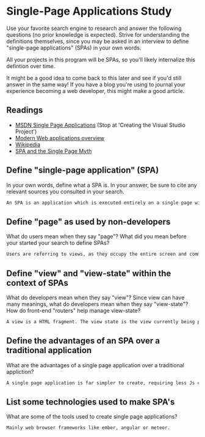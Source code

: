 # Single-Page Applications Study

Use your favorite search engine to research and answer the following questions
(no prior knowledge is expected). Strive for understanding the definitions
themselves, since you may be asked in an interview to define "single-page
applications" (SPAs) in your own words.

All your projects in this program will be SPAs, so you'll likely internalize
this defintion over time.

It might be a good idea to come back to this later and see if you'd still answer
in the same way! If you have a blog you're using to journal your experience
becoming a web developer, this might make a good article.

## Readings

-   [MSDN Single Page Applications](https://msdn.microsoft.com/en-us/magazine/dn463786.aspx) (Stop at 'Creating the Visual Studio Project')
-   [Modern Web applications overview](http://singlepageappbook.com/goal.html)
-   [Wikipedia](https://en.wikipedia.org/wiki/Single-page_application)
-   [SPA and the Single Page Myth](https://johnpapa.net/pageinspa/)

## Define "single-page application" (SPA)

In your own words, define what a SPA is. In your answer, be sure to cite any
relevant sources you consulted in your search.

```md
An SPA is an application which is executed entirely on a single page without needing to reload, even when server communication is necessary.
```

## Define "page" as used by non-developers

What do users mean when they say "page"? What did you mean before your started
your search to define SPAs?

```md
Users are referring to views, as they occupy the entire screen and command the attention of the user. They are not pages, however, they are simply resources presented by the server to the viewer. Prior to this reading, my interpretation was probably fairly close to that of the user.
```

## Define "view" and "view-state" within the context of SPAs

What do developers mean when they say "view"? Since view can have many meanings,
what do developers mean when they say "view-state"? How do front-end "routers"
help manage view-state?

```md
A view is a HTML fragment. The view state is the view currently being presented to the user on the page, while a router is a conduit which allows movement from one view to another.
```

## Define the advantages of an SPA over a traditional application

What are the advantages of a single page application over a traditional appliction?

```md
A single page application is far simpler to create, requiring less Js code.
```

## List some technologies used to make SPA's

What are some of the tools used to create single page applications?

```md
Mainly web browser frameworks like ember, angular or meteor.
```
